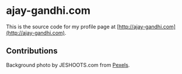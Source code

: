 # ajay-gandhi.com

This is the source code for my profile page at
[http://ajay-gandhi.com](http://ajay-gandhi.com).

## Contributions

Background photo by JESHOOTS.com from
[Pexels](https://www.pexels.com/photo/coffee-keyboard-laptop-macbook-442575/).

